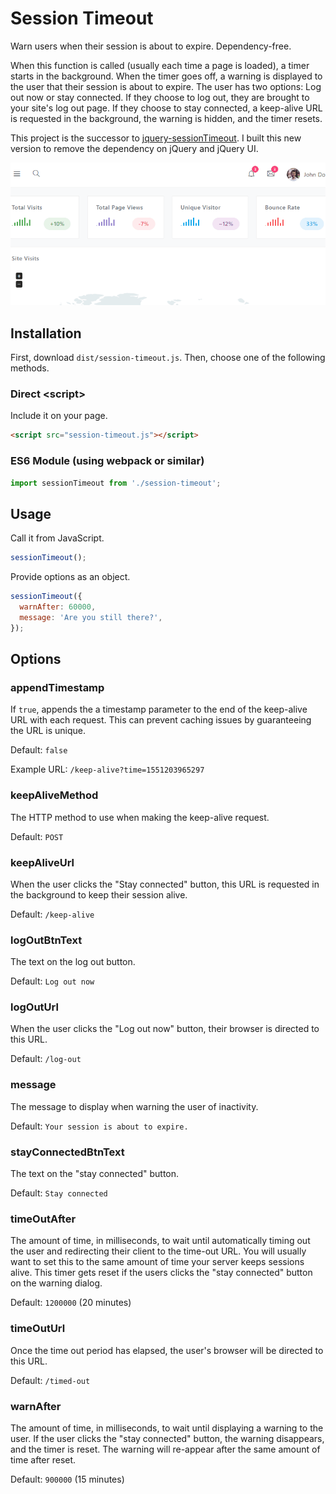 # Session Timeout

Warn users when their session is about to expire. Dependency-free.

When this function is called (usually each time a page is loaded), a timer starts in the background.
When the timer goes off, a warning is displayed to the user that their session is about to expire.
The user has two options: Log out now or stay connected. If they choose to log out, they are brought
to your site's log out page. If they choose to stay connected, a keep-alive URL is requested in the
background, the warning is hidden, and the timer resets.

This project is the successor to
[jquery-sessionTimeout](https://github.com/travishorn/jquery-sessionTimeout). I built this new
version to remove the dependency on jQuery and jQuery UI.

![Animated demonstration](samples/demo.gif)

## Installation

First, download `dist/session-timeout.js`. Then, choose one of the following methods.

### Direct &lt;script&gt;

Include it on your page.

```html
<script src="session-timeout.js"></script>
```

### ES6 Module (using webpack or similar)

```javascript
import sessionTimeout from './session-timeout';
```

## Usage

Call it from JavaScript.

```javascript
sessionTimeout();
```

Provide options as an object.

```javascript
sessionTimeout({
  warnAfter: 60000,
  message: 'Are you still there?',
});
```

## Options

### appendTimestamp

If `true`, appends the a timestamp parameter to the end of the keep-alive URL with each request.
This can prevent caching issues by guaranteeing the URL is unique.

Default: `false`

Example URL: `/keep-alive?time=1551203965297`

### keepAliveMethod

The HTTP method to use when making the keep-alive request.

Default: `POST`

### keepAliveUrl

When the user clicks the "Stay connected" button, this URL is requested in the background to keep
their session alive.

Default: `/keep-alive`

### logOutBtnText

The text on the log out button.

Default: `Log out now`

### logOutUrl

When the user clicks the "Log out now" button, their browser is directed to this URL.

Default: `/log-out`

### message

The message to display when warning the user of inactivity.

Default: `Your session is about to expire.`

### stayConnectedBtnText

The text on the "stay connected" button.

Default: `Stay connected`

### timeOutAfter

The amount of time, in milliseconds, to wait until automatically timing out the user and redirecting
their client to the time-out URL. You will usually want to set this to the same amount of time your
server keeps sessions alive. This timer gets reset if the users clicks the "stay connected" button
on the warning dialog.

Default: `1200000` (20 minutes)

### timeOutUrl

Once the time out period has elapsed, the user's browser will be directed to this URL.

Default: `/timed-out`

### warnAfter

The amount of time, in milliseconds, to wait until displaying a warning to the user. If the
user clicks the "stay connected" button, the warning disappears, and the timer is reset. The warning
will re-appear after the same amount of time after reset.

Default: `900000` (15 minutes)
